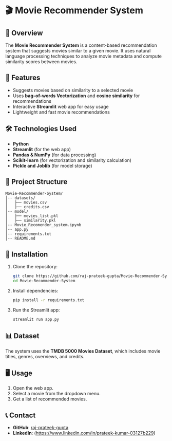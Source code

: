 # 🎬 Movie Recommender System

## 📌 Overview
The **Movie Recommender System** is a content-based recommendation system that suggests movies similar to a given movie. It uses natural language processing techniques to analyze movie metadata and compute similarity scores between movies.

## 🚀 Features
- Suggests movies based on similarity to a selected movie
- Uses **bag-of-words Vectorization** and **cosine similarity** for recommendations
- Interactive **Streamlit** web app for easy usage
- Lightweight and fast movie recommendations

## 🛠️ Technologies Used
- **Python**
- **Streamlit** (for the web app)
- **Pandas & NumPy** (for data processing)
- **Scikit-learn** (for vectorization and similarity calculation)
- **Pickle and Joblib** (for model storage)

## 📂 Project Structure
```
Movie-Recommender-System/
│-- datasets/
│   ├── movies.csv
│   ├── credits.csv
│-- model/
│   ├── movies_list.pkl
│   ├── similarity.pkl
│-- Movie_Recomender_system.ipynb
│-- app.py
│-- requirements.txt
│-- README.md
```

## 🔧 Installation
1. Clone the repository:
   ```sh
   git clone https://github.com/raj-prateek-gupta/Movie-Recommender-System.git
   cd Movie-Recommender-System
   ```
2. Install dependencies:
   ```sh
   pip install -r requirements.txt
   ```
3. Run the Streamlit app:
   ```sh
   streamlit run app.py
   ```

## 📊 Dataset
The system uses the **TMDB 5000 Movies Dataset**, which includes movie titles, genres, overviews, and credits.

## 🖥️ Usage
1. Open the web app.
2. Select a movie from the dropdown menu.
3. Get a list of recommended movies.

## 📞 Contact
- **GitHub**: [raj-prateek-gupta](https://github.com/raj-prateek-gupta)
- **LinkedIn**: (https://www.linkedin.com/in/prateek-kumar-03127b229)

